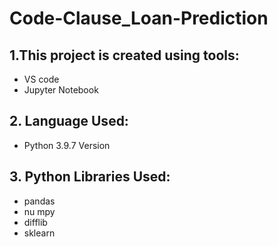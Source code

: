 # Code-Clause_Loan-Prediction

## 1.This project is created using tools:
 - VS code
 - Jupyter Notebook
## 2. Language Used:
 - Python 3.9.7 Version
## 3. Python Libraries Used:
 - pandas
 - nu mpy
 - difflib
 - sklearn 

